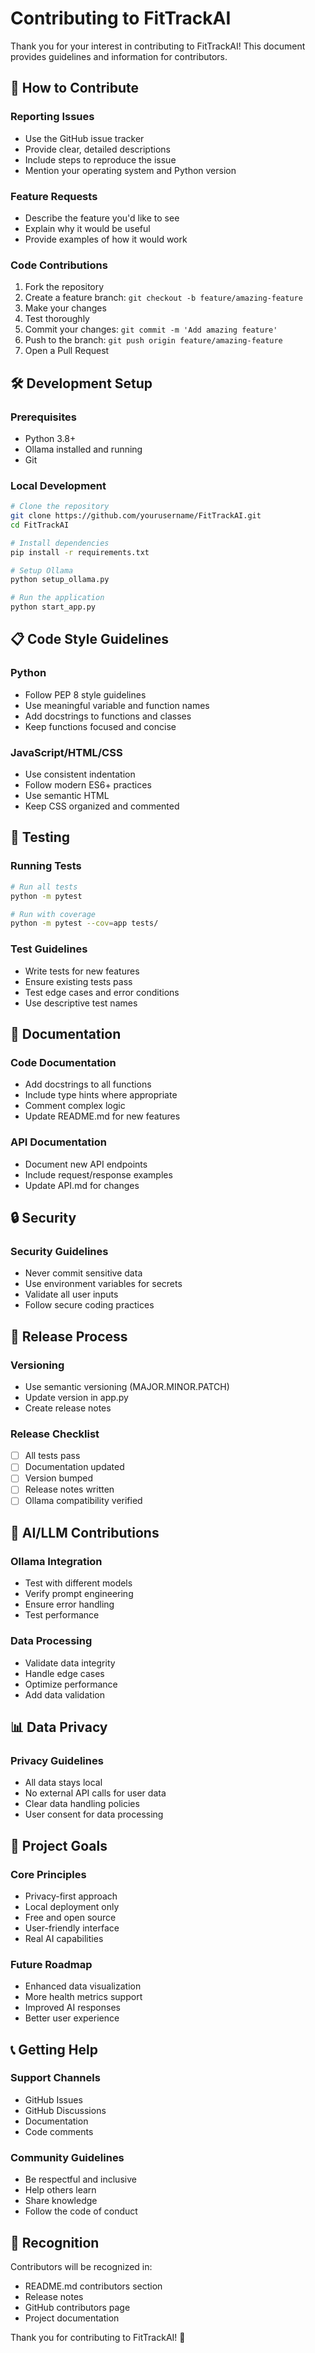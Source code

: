 # Contributing to FitTrackAI

Thank you for your interest in contributing to FitTrackAI! This document provides guidelines and information for contributors.

## 🤝 How to Contribute

### **Reporting Issues**
- Use the GitHub issue tracker
- Provide clear, detailed descriptions
- Include steps to reproduce the issue
- Mention your operating system and Python version

### **Feature Requests**
- Describe the feature you'd like to see
- Explain why it would be useful
- Provide examples of how it would work

### **Code Contributions**
1. Fork the repository
2. Create a feature branch: `git checkout -b feature/amazing-feature`
3. Make your changes
4. Test thoroughly
5. Commit your changes: `git commit -m 'Add amazing feature'`
6. Push to the branch: `git push origin feature/amazing-feature`
7. Open a Pull Request

## 🛠️ Development Setup

### **Prerequisites**
- Python 3.8+
- Ollama installed and running
- Git

### **Local Development**
```bash
# Clone the repository
git clone https://github.com/yourusername/FitTrackAI.git
cd FitTrackAI

# Install dependencies
pip install -r requirements.txt

# Setup Ollama
python setup_ollama.py

# Run the application
python start_app.py
```

## 📋 Code Style Guidelines

### **Python**
- Follow PEP 8 style guidelines
- Use meaningful variable and function names
- Add docstrings to functions and classes
- Keep functions focused and concise

### **JavaScript/HTML/CSS**
- Use consistent indentation
- Follow modern ES6+ practices
- Use semantic HTML
- Keep CSS organized and commented

## 🧪 Testing

### **Running Tests**
```bash
# Run all tests
python -m pytest

# Run with coverage
python -m pytest --cov=app tests/
```

### **Test Guidelines**
- Write tests for new features
- Ensure existing tests pass
- Test edge cases and error conditions
- Use descriptive test names

## 📝 Documentation

### **Code Documentation**
- Add docstrings to all functions
- Include type hints where appropriate
- Comment complex logic
- Update README.md for new features

### **API Documentation**
- Document new API endpoints
- Include request/response examples
- Update API.md for changes

## 🔒 Security

### **Security Guidelines**
- Never commit sensitive data
- Use environment variables for secrets
- Validate all user inputs
- Follow secure coding practices

## 🚀 Release Process

### **Versioning**
- Use semantic versioning (MAJOR.MINOR.PATCH)
- Update version in app.py
- Create release notes

### **Release Checklist**
- [ ] All tests pass
- [ ] Documentation updated
- [ ] Version bumped
- [ ] Release notes written
- [ ] Ollama compatibility verified

## 🤖 AI/LLM Contributions

### **Ollama Integration**
- Test with different models
- Verify prompt engineering
- Ensure error handling
- Test performance

### **Data Processing**
- Validate data integrity
- Handle edge cases
- Optimize performance
- Add data validation

## 📊 Data Privacy

### **Privacy Guidelines**
- All data stays local
- No external API calls for user data
- Clear data handling policies
- User consent for data processing

## 🎯 Project Goals

### **Core Principles**
- Privacy-first approach
- Local deployment only
- Free and open source
- User-friendly interface
- Real AI capabilities

### **Future Roadmap**
- Enhanced data visualization
- More health metrics support
- Improved AI responses
- Better user experience

## 📞 Getting Help

### **Support Channels**
- GitHub Issues
- GitHub Discussions
- Documentation
- Code comments

### **Community Guidelines**
- Be respectful and inclusive
- Help others learn
- Share knowledge
- Follow the code of conduct

## 🙏 Recognition

Contributors will be recognized in:
- README.md contributors section
- Release notes
- GitHub contributors page
- Project documentation

Thank you for contributing to FitTrackAI! 🚀 